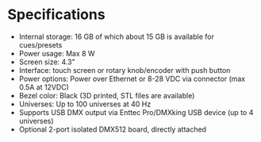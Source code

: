 # Specifications

* Internal storage: 16 GB of which about 15 GB is available for cues/presets
* Power usage: Max 8 W
* Screen size: 4.3"
* Interface: touch screen or rotary knob/encoder with push button
* Power options: Power over Ethernet or 8-28 VDC via connector (max 0.5A at 12VDC)
* Bezel color: Black (3D printed, STL files are available)
* Universes: Up to 100 universes at 40 Hz
* Supports USB DMX output via Enttec Pro/DMXking USB device (up to 4 universes)
* Optional 2-port isolated DMX512 board, directly attached
